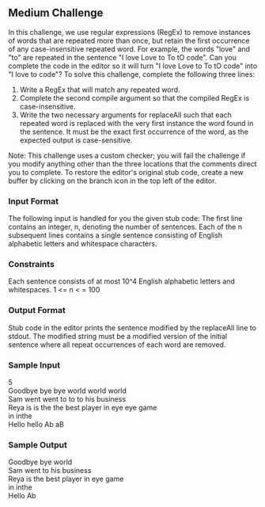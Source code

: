 ## Medium Challenge

In this challenge, we use regular expressions (RegEx) to remove instances of words that are repeated more than once, but retain the first occurrence of any case-insensitive repeated word. For example, the words "love" and "to" are repeated in the sentence "I love Love to To tO code". Can you complete the code in the editor so it will turn "I love Love to To tO code" into "I love to code"?
To solve this challenge, complete the following three lines:
1) Write a RegEx that will match any repeated word.  
2) Complete the second compile argument so that the compiled RegEx is case-insensitive.  
3) Write the two necessary arguments for replaceAll such that each repeated word is replaced with the very first instance the word found in the sentence. It must be the exact first occurrence of the word, as the expected output is case-sensitive.
   
Note: This challenge uses a custom checker; you will fail the challenge if you modify anything other than the three locations that the comments direct you to complete. To restore the editor's original stub code, create a new buffer by clicking on the branch icon in the top left of the editor.

### Input Format
The following input is handled for you the given stub code:
The first line contains an integer, n, denoting the number of sentences.
Each of the n subsequent lines contains a single sentence consisting of English alphabetic letters and whitespace characters.

### Constraints
Each sentence consists of at most 10^4 English alphabetic letters and whitespaces.
1 <= n < = 100

### Output Format
Stub code in the editor prints the sentence modified by the replaceAll line to stdout. The modified string must be a modified version of the initial sentence where all repeat occurrences of each word are removed.

### Sample Input
5  
Goodbye bye bye world world world  
Sam went went to to to his business  
Reya is is the the best player in eye eye game  
in inthe  
Hello hello Ab aB  

### Sample Output
Goodbye bye world  
Sam went to his business  
Reya is the best player in eye game  
in inthe  
Hello Ab  
